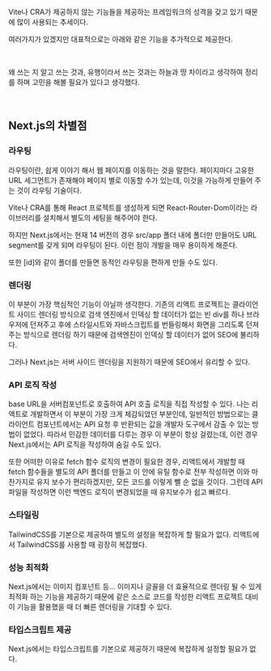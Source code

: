 <p data-ke-size="size16">Vite나 CRA가 제공하지 않는 기능들을 제공하는 프레임워크의 성격을 갖고 있기 때문에 많이 사용되는 추세이다.</p>
<p data-ke-size="size16">여러가지가 있겠지만 대표적으로는 아래와 같은 기능을 추가적으로 제공한다.</p>
<p data-ke-size="size16">&nbsp;</p>
<p data-ke-size="size16">왜 쓰는 지 알고 쓰는 것과, 유행이라서 쓰는 것과는 하늘과 땅 차이라고 생각하여 정리를 하며 고민을 해볼 필요가 있다고 생각했다.</p>
<p data-ke-size="size16">&nbsp;</p>
<h2 data-ke-size="size26">Next.js의 차별점</h2>
<h3 data-ke-size="size23">라우팅</h3>
<p data-ke-size="size16">라우팅이란, 쉽게 이야기 해서 웹 페이지를 이동하는 것을 말한다. 페이지마다 고유한 URL 세그먼트가 존재해야 페이지 별로 이동할 수가 있는데, 이것을 가능하게 만들어 주는 것이 라우팅 기술이다.</p>
<p data-ke-size="size16">Vite나 CRA를 통해 React 프로젝트를 생성하게 되면 React-Router-Dom이라는 라이브러리를 설치해서 별도의 세팅을 해주어야 한다.</p>
<p data-ke-size="size16">하지만 Next.js에서는 현재 14 버전의 경우 src/app 폴더 내에 폴더만 만들어도 URL segment를 갖게 되며 라우팅이 된다. 이런 점이 개발을 매우 용이하게 해준다.</p>
<p data-ke-size="size16">또한 [id]와 같이 폴더를 만들면 동적인 라우팅을 편하게 만들 수도 있다.</p>
<h3 data-ke-size="size23">렌더링</h3>
<p data-ke-size="size16">이 부분이 가장 핵심적인 기능이 아닐까 생각한다. 기존의 리액트 프로젝트는 클라이언트 사이드 렌더링 방식으로 검색 엔진에서 인덱싱 할 데이터가 없는 빈 div를 하나 브라우저에 던져주고 후에 스타일시트와 자바스크립트를 번들링해서 화면을 그리도록 던져 주는 방식으로 렌더링 하기 때문에 검색엔진이 인덱싱 할 데이터가 없어 SEO에 불리하다.</p>
<p data-ke-size="size16">그러나 Next.js는 서버 사이드 렌더링을 지원하기 때문에 SEO에서 유리할 수 있다.</p>
<h3 data-ke-size="size23">API 로직 작성</h3>
<p data-ke-size="size16">base URL을 서버컴포넌트로 호출하여 API 호출 로직을 직접 작성할 수 있다. 나는 리액트로 개발하면서 이 부분이 가장 크게 체감되었던 부분인데, 일반적인 방법으로는 클라이언트 컴포넌트에서는 API 요청 후 반환되는 값을 개발자 도구에서 감출 수 있는 방법이 없었다. 따라서 민감한 데이터를 다루는 경우 이 부분이 항상 걸렸는데, 이런 경우 Next.js에서는 API 로직을 작성하여 숨길 수도 있다.</p>
<p data-ke-size="size16">또한 어떠한 이유로 fetch 함수 로직의 변경이 필요한 경우, 리액트에서 개발할 때 fetch 함수들을 별도의 API 폴더를 만들고 이 안에 유틸 함수로 전부 작성하면 이와 마찬가지로 유지 보수가 편리하겠지만, 모든 코드를 이렇게 뺄 순 없을 것이다. 그런데 API 파일을 작성하면 이런 백엔드 로직이 변경되었을 때 유지보수가 쉽고 빠르다.</p>
<h3 data-ke-size="size23">스타일링</h3>
<p data-ke-size="size16">TailwindCSS를 기본으로 제공하여 별도의 설정을 복잡하게 할 필요가 없다. 리액트에서 TailwindCSS를 사용할 때 굉장히 복잡했다.</p>
<h3 data-ke-size="size23">성능 최적화</h3>
<p data-ke-size="size16">Next.js에서는 이미지 컴포넌트 등... 이미지나 글꼴을 더 효율적으로 렌더링 될 수 있게 최적화 하는 기능을 제공하기 때문에 같은 소스로 코드를 작성한 리액트 프로젝트 대비 이 기능을 활용했을 때 더 빠른 렌더링을 기대할 수 있다.</p>
<h3 data-ke-size="size23">타입스크립트 제공</h3>
<p data-ke-size="size16">Next.js에서는 타입스크립트를 기본으로 제공하기 때문에 복잡하게 설정할 필요가 없다.</p>